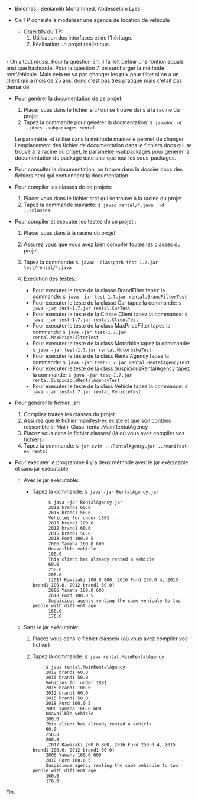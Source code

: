 - Binômes : Benlamlih Mohammed, Abdesselam Lyes

- Ce TP consiste à modéliser une agence de location de véhicule
	- Objectifs du TP: 
		1. Utilisation des interfaces et de l'héritage.
		2. Réalisation un projet réalistique.
<br />
- On a tout réussi. Pour la question 3.1, il failleit definir une fontion equals ansi que hashcode. Pour la question 7, on surcharger la méthode rentVehicule. Mais cela ne va pas changer les prix pour filter si on a un client qui a mois de 25 ans, donc c'est pas très pratique mais c'était pas demandé. 
<br />

- Pour générer la documentation de ce projet:
	1. Placer vous dans le fichier src/ qui se trouve dans à la racine du projet
	2. Tapez la commande pour générer la docmentation: 
	```$ javadoc -d ../docs -subpackages rental```

  Le paramètre -d utilisé dans la méthode manuelle permet de changer l'emplacement des fichier de documentation dans le fichiers docs qui se trouve à la racine du projet, le paramètre -subpackages pour génerer la documentation du package date ansi que tout les sous-packages.

- Pour consulter la documentation, on trouve dans le dossier docs des fichiers html qui contiennent la documentation

- Pour compiler les classes de ce projets:
	1. Placer vous dans le fichier src/ qui se trouve à la racine du projet
	2. Tapez la commande suivante:
		```$ javac rental/*.java  -d ../classes```


- Pour compiler et executer les testes de ce projet :
	1. Placer vous dans à la racine du projet
	2. Assurez vous que vous avez bien compiler toutes les classes du projet. 
	3. Tapez la commande:
		```$ javac -classpath test-1.7.jar test/rental/*.java```

	4. Execution des testes:
		- Pour executer le teste de la classe BrandFilter tapez la commande: 
		```$ java -jar test-1.7.jar rental.BrandFilterTest```
		- Pour executer le teste de la classe Car tapez la commande: 
		```$ java -jar test-1.7.jar rental.CarTest```
		- Pour executer le teste de la Classe Client tapez la commande: 
		```$ java -jar test-1.7.jar rental.ClientTest```
		- Pour executer le teste de la class MaxPriceFilter tapez la commande: 
		```$ java -jar test-1.7.jar rental.MaxPriceFilterTest```
		- Pour executer le teste de la class Motorbike tapez la commande: 
		```$ java -jar test-1.7.jar rental.MotorbikeTest```
		- Pour executer le teste de la class RentalAgency tapez la commande: 
		```$ java -jar test-1.7.jar rental.RentalAgencyTest```
		- Pour executer le teste de la class SuspiciousRentalAgency tapez la commande: 
		```$ java -jar test-1.7.jar rental.SuspiciousRentalAgencyTest```
		- Pour executer le teste de la class Vehicle tapez la commande: 
		```$ java -jar test-1.7.jar rental.VehicleTest```
		


- Pour générer le fichier .jar:

	1. Compilez toutes les classes du projet
	2. Assurez que le fichier manifest-ex existe et que son contenu ressemble à: Main-Class: rental.MainRentalAgency
	3. Placez vous dans le fichier classes/ (là où vous avez compiler vos fichiers)
	4. Tapez la commande: ```$ jar cvfm ../RentalAgency.jar ../manifest-ex rental```


- Pour exécuter le programme il y a deux méthode avec le jar exécutable et sans jar exécutable 
	- Avec le jar exécutable:
		- Tapez la commande: ```$ java -jar RentalAgency.jar```

					$ java -jar RentalAgency.jar		
					2012 brand1 60.0
					2015 brand1 50.0
					Vehicles for under 180$ :
					2015 brand1 100.0
					2012 brand1 60.0
					2015 brand1 50.0
					2018 Ford 100.0 5
					2006 Yamaha 160.0 600
					Unavailble vehicle
					100.0
					This client has already rented a vehicle
					60.0
					250.0
					200.0
					[2017 Kawazaki 200.0 800, 2016 Ford 250.0 4, 2015 brand1 100.0, 2012 brand1 60.0]
					2006 Yamaha 160.0 600
					2018 Ford 100.0 5
					Suspicious agency renting the same vehicule to two people with diffrent age
					160.0
					176.0


	- Sans le jar exécutable:
		1. Placez vous dans le fichier classes/ (où vous avez compiler vos fichier)
		2. Tapez la commande: ```$ java rental.MainRentalAgency```

					$ java rental.MainRentalAgency
					2012 brand1 60.0
					2015 brand1 50.0
					Vehicles for under 180$ :
					2015 brand1 100.0
					2012 brand1 60.0
					2015 brand1 50.0
					2018 Ford 100.0 5
					2006 Yamaha 160.0 600
					Unavailble vehicle
					100.0
					This client has already rented a vehicle
					60.0
					250.0
					200.0
					[2017 Kawazaki 200.0 800, 2016 Ford 250.0 4, 2015 brand1 100.0, 2012 brand1 60.0]
					2006 Yamaha 160.0 600
					2018 Ford 100.0 5
					Suspicious agency renting the same vehicule to two people with diffrent age
					160.0
					176.0



Fin.


